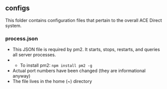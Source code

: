 ## configs

This folder contains configuration files that pertain to the overall ACE Direct system.

### process.json

* This JSON file is required by pm2. It starts, stops, restarts, and queries all server processes.
* * To install pm2: `npm install pm2 -g`
* Actual port numbers have been changed (they are informational anyway)
* The file lives in the home (~) directory 



